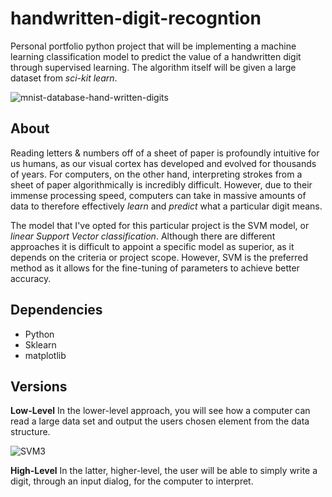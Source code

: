 # handwritten-digit-recogntion
Personal portfolio python project that will be implementing a machine learning classification model to predict the value of a handwritten digit through supervised learning. The algorithm itself will be given a large dataset from *sci-kit learn*.

![mnist-database-hand-written-digits](https://user-images.githubusercontent.com/23439187/53993289-92c39580-40f4-11e9-84e1-a86cb7774a5b.png)


## About
Reading letters & numbers off of a sheet of paper is profoundly intuitive for us humans, as our visual cortex has developed and evolved for thousands of years. For computers, on the other hand, interpreting strokes from a sheet of paper algorithmically is incredibly difficult. However, due to their immense processing speed, computers can take in massive amounts of data to therefore effectively *learn* and *predict* what a particular digit means. 

The model that I've opted for this particular project is the SVM model, or *linear Support Vector classification*. Although there are different approaches it is difficult to appoint a specific model as superior, as it depends on the criteria or project scope. However, SVM is the preferred method as it allows for the fine-tuning of parameters to achieve better accuracy.

## Dependencies
* Python
* Sklearn
* matplotlib

## Versions
**Low-Level**
In the lower-level approach, you will see how a computer can read a large data set and output the users chosen element from the data structure.

![SVM3](https://user-images.githubusercontent.com/23439187/54062221-64b08500-41ca-11e9-8023-d9b4970ec05e.png)

**High-Level**
In the latter, higher-level, the user will be able to simply write a digit, through an input dialog, for the computer to interpret. 
